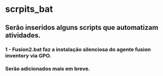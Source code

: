 # scrpits_bat

## Serão inseridos alguns scripts que automatizam atividades.

### 1 - Fusion2.bat faz a instalação silenciosa do agente fusion inventory via GPO.

### Serão adicionados mais em breve.
